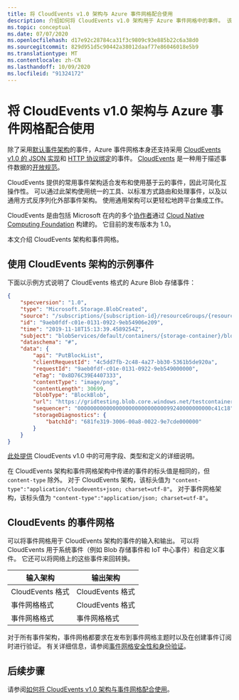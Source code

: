 ```yaml
---
title: 将 CloudEvents v1.0 架构与 Azure 事件网格配合使用
description: 介绍如何将 CloudEvents v1.0 架构用于 Azure 事件网格中的事件。 该服务支持 Cloud Events 的 JSON 实现中的事件。
ms.topic: conceptual
ms.date: 07/07/2020
ms.openlocfilehash: d17e92c28784ca31f3c9809c93e885b22c6a38d0
ms.sourcegitcommit: 829d951d5c90442a38012daaf77e86046018e5b9
ms.translationtype: MT
ms.contentlocale: zh-CN
ms.lasthandoff: 10/09/2020
ms.locfileid: "91324172"
---
```

# <a name="cloudevents-v10-schema-with-azure-event-grid"></a>将 CloudEvents v1.0 架构与 Azure 事件网格配合使用

除了采用[默认事件架构](event-schema.md)的事件，Azure 事件网格本身还支持采用 [CloudEvents v1.0 的 JSON 实现](https://github.com/cloudevents/spec/blob/v1.0/json-format.md)和 [HTTP 协议绑定](https://github.com/cloudevents/spec/blob/v1.0/http-protocol-binding.md)的事件。 [CloudEvents](https://cloudevents.io/) 是一种用于描述事件数据的[开放规范](https://github.com/cloudevents/spec/blob/v1.0/spec.md)。

CloudEvents 提供的常用事件架构适合发布和使用基于云的事件，因此可简化互操作性。 可以通过此架构使用统一的工具、以标准方式路由和处理事件，以及以通用方式反序列化外部事件架构。 使用通用架构可以更轻松地跨平台集成工作。

CloudEvents 是由包括 Microsoft 在内的多个[协作者](https://github.com/cloudevents/spec/blob/master/community/contributors.md)通过 [Cloud Native Computing Foundation](https://www.cncf.io/) 构建的。 它目前的发布版本为 1.0。

本文介绍 CloudEvents 架构和事件网格。

## <a name="sample-event-using-cloudevents-schema"></a>使用 CloudEvents 架构的示例事件

下面以示例方式说明了 CloudEvents 格式的 Azure Blob 存储事件：

``` JSON
{
    "specversion": "1.0",
    "type": "Microsoft.Storage.BlobCreated",  
    "source": "/subscriptions/{subscription-id}/resourceGroups/{resource-group}/providers/Microsoft.Storage/storageAccounts/{storage-account}",
    "id": "9aeb0fdf-c01e-0131-0922-9eb54906e209",
    "time": "2019-11-18T15:13:39.4589254Z",
    "subject": "blobServices/default/containers/{storage-container}/blobs/{new-file}",
    "dataschema": "#",
    "data": {
        "api": "PutBlockList",
        "clientRequestId": "4c5dd7fb-2c48-4a27-bb30-5361b5de920a",
        "requestId": "9aeb0fdf-c01e-0131-0922-9eb549000000",
        "eTag": "0x8D76C39E4407333",
        "contentType": "image/png",
        "contentLength": 30699,
        "blobType": "BlockBlob",
        "url": "https://gridtesting.blob.core.windows.net/testcontainer/{new-file}",
        "sequencer": "000000000000000000000000000099240000000000c41c18",
        "storageDiagnostics": {
            "batchId": "681fe319-3006-00a8-0022-9e7cde000000"
        }
    }
}
```

[此处提供](https://github.com/cloudevents/spec/blob/v1.0/spec.md#required-attributes) CloudEvents v1.0 中的可用字段、类型和定义的详细说明。

在 CloudEvents 架构和事件网格架构中传递的事件的标头值是相同的，但 `content-type` 除外。 对于 CloudEvents 架构，该标头值为 `"content-type":"application/cloudevents+json; charset=utf-8"`。 对于事件网格架构，该标头值为 `"content-type":"application/json; charset=utf-8"`。

## <a name="event-grid-for-cloudevents"></a>CloudEvents 的事件网格

可以将事件网格用于 CloudEvents 架构的事件的输入和输出。 可以将 CloudEvents 用于系统事件（例如 Blob 存储事件和 IoT 中心事件）和自定义事件。 它还可以将网络上的这些事件来回转换。


| 输入架构       | 输出架构
|--------------------|---------------------
| CloudEvents 格式 | CloudEvents 格式
| 事件网格格式  | CloudEvents 格式
| 事件网格格式  | 事件网格格式

对于所有事件架构，事件网格都要求在发布到事件网格主题时以及在创建事件订阅时进行验证。 有关详细信息，请参阅[事件网格安全性和身份验证](security-authentication.md)。

## <a name="next-steps"></a>后续步骤
请参阅[如何将 CloudEvents v1.0 架构与事件网格配合使用](cloudevents-schema.md)。  
